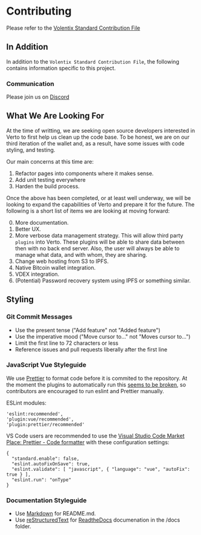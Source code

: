 # Contributing

Please refer to the [Volentix Standard Contribution File](https://github.com/Volentix/documentation/blob/master/.github/CONTRIBUTING.md)

## In Addition

In addition to the `Volentix Standard Contribution File`, the following contains information specific to this project.

### Communication

Please join us on [Discord](https://discord.gg/wFAmdxq )

## What We Are Looking For

At the time of writting, we are seeking open source developers interested in Verto to first help us clean up the code base. To be honest, we are on our third iteration of the wallet and, as a result, have some issues with code styling, and testing.

Our main concerns at this time are:

1. Refactor pages into components where it makes sense.
2. Add unit testing everywhere
3. Harden the build process.

Once the above has been completed, or at least well underway, we will be looking to expand the capabilities of Verto and prepare it for the future. The following is a short list of items we are looking at moving forward:

0. More documentation.
1. Better UX.
2. More verbose data management strategy. This will allow third party `plugins` into Verto. These plugins will be able to share data between then with no back end server. Also, the user will always be able to manage what data, and with whom, they are sharing.
3. Change web hosting from S3 to IPFS.
4. Native Bitcoin wallet integration.
5. VDEX integration.
6. (Potential) Password recovery system using IPFS or something similar.

## Styling

### Git Commit Messages

* Use the present tense ("Add feature" not "Added feature")
* Use the imperative mood ("Move cursor to..." not "Moves cursor to...")
* Limit the first line to 72 characters or less
* Reference issues and pull requests liberally after the first line

### JavaScript Vue Styleguide

We use [Prettier](https://prettier.io) to format code before it is commited to the repository.
At the moment the plugins to automatically run this [seems to be broken](https://github.com/Volentix/venue-client/issues/236), so contributors are encouraged to run
eslint and Prettier manually.

ESLint modules:
```
'eslint:recommended',
'plugin:vue/recommended',
'plugin:prettier/recommended'
```


VS Code users are recommended to use the 
[Visual Studio Code Market Place: Prettier - Code formatter](https://marketplace.visualstudio.com/items?itemName=esbenp.prettier-vscode)
with these configuration settings:
```
{
  "standard.enable": false,
  "eslint.autoFixOnSave": true,
  "eslint.validate": [ "javascript", { "language": "vue", "autoFix": true } ],
  "eslint.run": "onType"
}
```

### Documentation Styleguide

* Use [Markdown](https://daringfireball.net/projects/markdown) for README.md.
* Use [reStructuredText](http://docutils.sourceforge.net/rst.html) for [ReadtheDocs](https://readthedocs.org/) documenation in the /docs folder.

